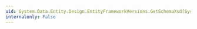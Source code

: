 ```yaml
---
uid: System.Data.Entity.Design.EntityFrameworkVersions.GetSchemaXsd(System.Version,System.Data.Metadata.Edm.DataSpace)
internalonly: False
---
```

